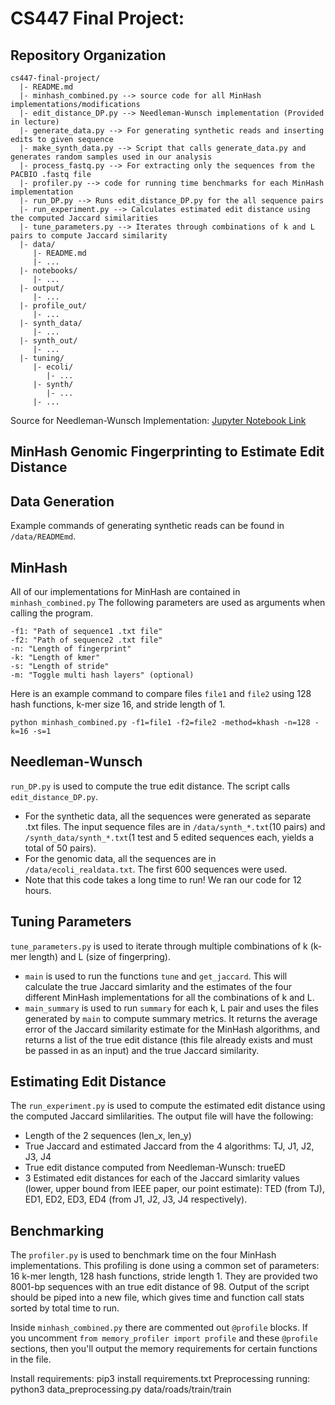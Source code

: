 # CS447 Final Project:

## Repository Organization
    cs447-final-project/
      |- README.md
      |- minhash_combined.py --> source code for all MinHash implementations/modifications
      |- edit_distance_DP.py --> Needleman-Wunsch implementation (Provided in lecture)
      |- generate_data.py --> For generating synthetic reads and inserting edits to given sequence
      |- make_synth_data.py --> Script that calls generate_data.py and generates random samples used in our analysis
      |- process_fastq.py --> For extracting only the sequences from the PACBIO .fastq file
      |- profiler.py --> code for running time benchmarks for each MinHash implementation
      |- run_DP.py --> Runs edit_distance_DP.py for the all sequence pairs
      |- run_experiment.py --> Calculates estimated edit distance using the computed Jaccard similarities
      |- tune_parameters.py --> Iterates through combinations of k and L pairs to compute Jaccard similarity
      |- data/
         |- README.md
         |- ...
      |- notebooks/
         |- ...
      |- output/
         |- ...
      |- profile_out/
         |- ...
      |- synth_data/
         |- ...
      |- synth_out/
         |- ...
      |- tuning/
         |- ecoli/
            |- ...
         |- synth/
            |- ...
         |- ...
Source for Needleman-Wunsch Implementation:
[Jupyter Notebook Link](https://nbviewer.jupyter.org/github/BenLangmead/comp-genomics-class/tree/master/notebooks/)

## MinHash Genomic Fingerprinting to Estimate Edit Distance

## Data Generation
Example commands of generating synthetic reads can be found in `/data/READMEmd`. 

## MinHash
All of our implementations for MinHash are contained in `minhash_combined.py` The following parameters are used as arguments when calling the program. 
``` 
-f1: "Path of sequence1 .txt file"
-f2: "Path of sequence2 .txt file"
-n: "Length of fingerprint"
-k: "Length of kmer"
-s: "Length of stride"
-m: "Toggle multi hash layers" (optional)
```

Here is an example command to compare files `file1` and `file2` using 128 hash functions, k-mer size 16, and stride length of 1.

```python minhash_combined.py -f1=file1 -f2=file2 -method=khash -n=128 -k=16 -s=1```

## Needleman-Wunsch
`run_DP.py` is used to compute the true edit distance. The script calls `edit_distance_DP.py`.  
- For the synthetic data, all the sequences were generated as separate .txt files. The input sequence files are in `/data/synth_*.txt`(10 pairs) and `/synth_data/synth_*.txt`(1 test and 5 edited sequences each, yields a total of 50 pairs).
- For the genomic data, all the sequences are in `/data/ecoli_realdata.txt`. The first 600 sequences were used.
- Note that this code takes a long time to run! We ran our code for 12 hours.

## Tuning Parameters
`tune_parameters.py` is used to iterate through multiple combinations of k (k-mer length) and L (size of fingerpring).  
- `main` is used to run the functions `tune` and `get_jaccard`. This will calculate the true Jaccard simlarity and the estimates of the four different MinHash implementations for all the combinations of k and L.  
- `main_summary` is used to run `summary` for each k, L pair and uses the files generated by `main` to compute summary metrics. It returns the average error of the Jaccard similarity estimate for the MinHash algorithms, and returns a list of the true edit distance (this file already exists and must be passed in as an input) and the true Jaccard similarity. 

## Estimating Edit Distance
The `run_experiment.py` is used to compute the estimated edit distance using the computed Jaccard simlilarities. The output file will have the following:
- Length of the 2 sequences (len_x, len_y)
- True Jaccard and estimated Jaccard from the 4 algorithms: TJ, J1, J2, J3, J4
- True edit distance computed from Needleman-Wunsch: trueED
- 3 Estimated edit distances for each of the Jaccard simlarity values (lower, upper bound from IEEE paper, our point estimate): TED (from TJ), ED1, ED2, ED3, ED4 (from J1, J2, J3, J4 respectively).

## Benchmarking
The `profiler.py` is used to benchmark time on the four MinHash implementations. This profiling is done using a common set of parameters: 16 k-mer length, 128 hash functions, stride length 1. They are provided two 8001-bp sequences with an true edit distance of 98. Output of the script should be piped into a new file, which gives time and function call stats sorted by total time to run.

Inside `minhash_combined.py` there are commented out `@profile` blocks. If you uncomment `from memory_profiler import profile` and these `@profile` sections, then you'll output the memory requirements for certain functions in the file.


Install requirements: pip3 install requirements.txt
Preprocessing running: python3 data_preprocessing.py data/roads/train/train